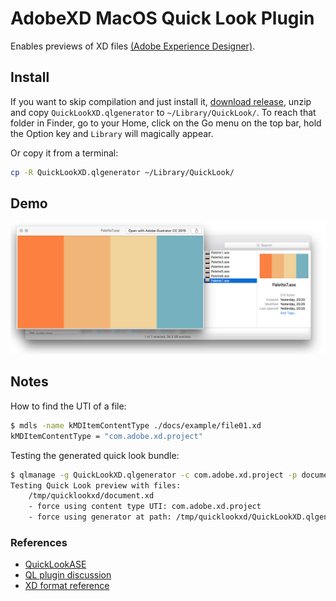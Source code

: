 # AdobeXD MacOS Quick Look Plugin

Enables previews of XD files [(Adobe Experience Designer)][adobe-xd].

## Install

If you want to skip compilation and just install it, [download release][ql-xd-releases], unzip and copy `QuickLookXD.qlgenerator` to `~/Library/QuickLook/`. To reach that folder in Finder, go to your Home, click on the Go menu on the top bar, hold the Option key and `Library` will magically appear.

Or copy it from a terminal:

```sh
cp -R QuickLookXD.qlgenerator ~/Library/QuickLook/
```

<!--
Alternatively, if you use [Homebrew-Cask](https://github.com/caskroom/homebrew-cask), install with:

```sh
brew cask install quicklookxd
```
-->

## Demo

![Image showing list of XD files with thumbnails and preview](./docs/example/screenshot01.png)

## Notes

How to find the UTI of a file:

```sh
$ mdls -name kMDItemContentType ./docs/example/file01.xd
kMDItemContentType = "com.adobe.xd.project"
```

Testing the generated quick look bundle:

```sh
$ qlmanage -g QuickLookXD.qlgenerator -c com.adobe.xd.project -p document.xd
Testing Quick Look preview with files:
    /tmp/quicklookxd/document.xd
    - force using content type UTI: com.adobe.xd.project
    - force using generator at path: /tmp/quicklookxd/QuickLookXD.qlgenerator
```

### References

* [QuickLookASE][ql-ase]
* [QL plugin discussion][ql-win-issue]
* [XD format reference][xd-format-reference]

<!-- Links -->

[adobe-xd]: https://www.adobe.com/ca/products/xd.html
[ql-ase]: https://github.com/rsodre/QuickLookASE
[ql-win-issue]: https://github.com/QL-Win/QuickLook/issues/307#issuecomment-1473989813
[ql-xd-releases]: https://github.com/iamogbz/macos-quick-look-plugin-adobe-xd/releases
[xd-format-reference]: https://docs.fileformat.com/web/xd
